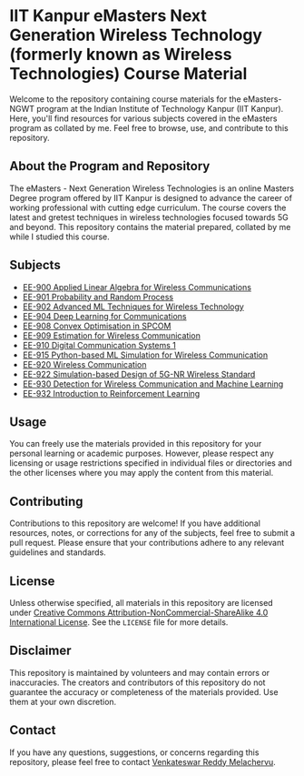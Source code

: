 # IIT Kanpur eMasters Next Generation Wireless Technology (formerly known as Wireless Technologies) Course Material

Welcome to the repository containing course materials for the eMasters- NGWT program at the Indian Institute of Technology Kanpur (IIT Kanpur). Here, you'll find resources for various subjects covered in the eMasters program as collated by me. Feel free to browse, use, and contribute to this repository.

## About the Program and Repository

The eMasters - Next Generation Wireless Technologies is an online Masters Degree program offered by IIT Kanpur is designed to advance the career of working professional with cutting edge curriculum. The course covers the latest and gretest techniques in wireless technologies focused towards 5G and beyond. This repository contains the material prepared, collated by me while I studied this course.

## Subjects

- [EE-900 Applied Linear Algebra for Wireless Communications](EE900-Algebra)
- [EE-901 Probability and Random Process](EE901-Probability_and_Random_Processes)
- [EE-902 Advanced ML Techniques for Wireless Technology](EE902-Advanced_ML_Techniques_for_Wireless_Comm)
- [EE-904 Deep Learning for Communications](EE904-Deep_Learning_for_Communications)
- [EE-908 Convex Optimisation in SPCOM](EE908-Convex_Optimization_in_SPCOM)
- [EE-909 Estimation for Wireless Communication](EE909-Estimation_for_Wireless_Communications)
- [EE-910 Digital Communication Systems 1](EE910-Digital_Communication_Systems-1)
- [EE-915 Python-based ML Simulation for Wireless Communication](EE915-Python-based_ML_Simulation_for_Wireless_Communication)
- [EE-920 Wireless Communication](EE920-Wireless_Commumiation)
- [EE-922 Simulation-based Design of 5G-NR Wireless Standard](EE922-Simulation_Based_Design_of_5G_NR_Wireless_Standard)
- [EE-930 Detection for Wireless Communication and Machine Learning](EE930-Detection_for_Wireless)
- [EE-932 Introduction to Reinforcement Learning](EE932-Intro_to_Reinforcement_Learning)

## Usage

You can freely use the materials provided in this repository for your personal learning or academic purposes. However, please respect any licensing or usage restrictions specified in individual files or directories and the other licenses where you may apply the content from this material.

## Contributing

Contributions to this repository are welcome! If you have additional resources, notes, or corrections for any of the subjects, feel free to submit a pull request. Please ensure that your contributions adhere to any relevant guidelines and standards.

## License

Unless otherwise specified, all materials in this repository are licensed under [Creative Commons Attribution-NonCommercial-ShareAlike 4.0 International License](https://creativecommons.org/licenses/by-nc-sa/4.0/). See the `LICENSE` file for more details.

## Disclaimer

This repository is maintained by volunteers and may contain errors or inaccuracies. The creators and contributors of this repository do not guarantee the accuracy or completeness of the materials provided. Use them at your own discretion.

## Contact

If you have any questions, suggestions, or concerns regarding this repository, please feel free to contact [Venkateswar Reddy Melachervu](mailto:vmelachervu@gmail.com).


